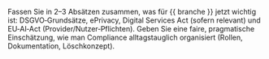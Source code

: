 Fassen Sie in 2–3 Absätzen zusammen, was für {{ branche }} jetzt wichtig ist:
DSGVO‑Grundsätze, ePrivacy, Digital Services Act (sofern relevant) und EU‑AI‑Act (Provider/Nutzer‑Pflichten).
Geben Sie eine faire, pragmatische Einschätzung, wie man Compliance alltagstauglich organisiert (Rollen, Dokumentation, Löschkonzept).
